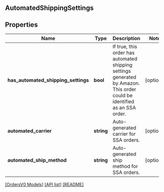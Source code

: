 ## AutomatedShippingSettings

## Properties

Name | Type | Description | Notes
------------ | ------------- | ------------- | -------------
**has_automated_shipping_settings** | **bool** | If true, this order has automated shipping settings generated by Amazon. This order could be identified as an SSA order. | [optional]
**automated_carrier** | **string** | Auto-generated carrier for SSA orders. | [optional]
**automated_ship_method** | **string** | Auto-generated ship method for SSA orders. | [optional]

[[OrdersV0 Models]](../) [[API list]](../../Api) [[README]](../../../README.md)
